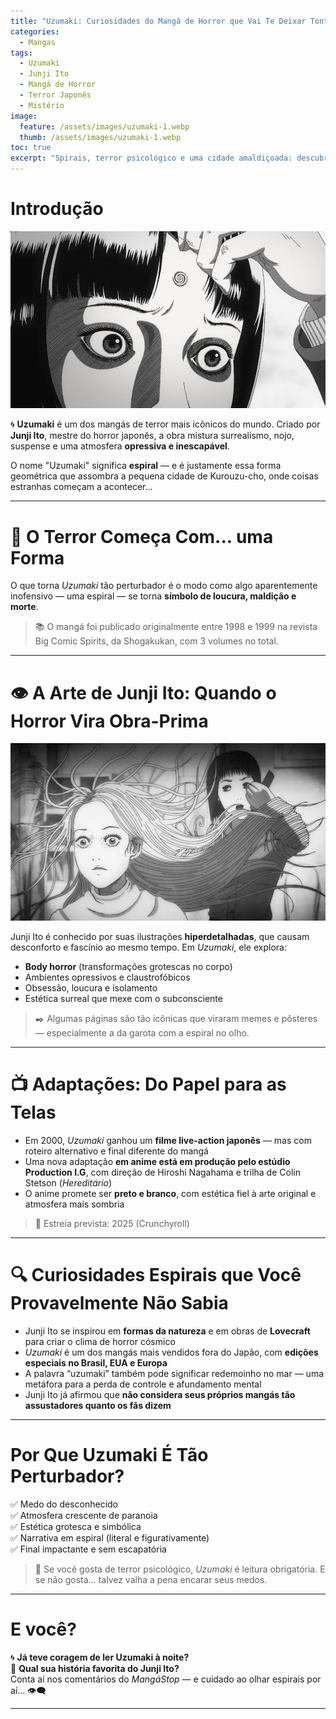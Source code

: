 ```yaml
---
title: "Uzumaki: Curiosidades do Mangá de Horror que Vai Te Deixar Tonto"
categories:
  - Mangas
tags:
  - Uzumaki
  - Junji Ito
  - Mangá de Horror
  - Terror Japonês
  - Mistério
image:
  feature: /assets/images/uzumaki-1.webp
  thumb: /assets/images/uzumaki-1.webp
toc: true
excerpt: "Spirais, terror psicológico e uma cidade amaldiçoada: descubra as curiosidades por trás de 'Uzumaki', o mangá mais hipnotizante (e perturbador) de Junji Ito."
---
```


# Introdução

![Arte de Uzumaki com espiral distorcida.](/assets/images/uzumaki-1.webp)

🌀 **Uzumaki** é um dos mangás de terror mais icônicos do mundo. Criado por **Junji Ito**, mestre do horror japonês, a obra mistura surrealismo, nojo, suspense e uma atmosfera **opressiva e inescapável**.

O nome "Uzumaki" significa **espiral** — e é justamente essa forma geométrica que assombra a pequena cidade de Kurouzu-cho, onde coisas estranhas começam a acontecer...

---

# 🧠 O Terror Começa Com... uma Forma

O que torna *Uzumaki* tão perturbador é o modo como algo aparentemente inofensivo — uma espiral — se torna **símbolo de loucura, maldição e morte**.

> 📚 O mangá foi publicado originalmente entre 1998 e 1999 na revista Big Comic Spirits, da Shogakukan, com 3 volumes no total.

---

# 👁️ A Arte de Junji Ito: Quando o Horror Vira Obra-Prima

![Página clássica com transformação corporal.](/assets/images/uzumaki-2.webp)

Junji Ito é conhecido por suas ilustrações **hiperdetalhadas**, que causam desconforto e fascínio ao mesmo tempo. Em *Uzumaki*, ele explora:

- **Body horror** (transformações grotescas no corpo)  
- Ambientes opressivos e claustrofóbicos  
- Obsessão, loucura e isolamento  
- Estética surreal que mexe com o subconsciente  

> ✒️ Algumas páginas são tão icônicas que viraram memes e pôsteres — especialmente a da garota com a espiral no olho.

---

# 📺 Adaptações: Do Papel para as Telas

- Em 2000, *Uzumaki* ganhou um **filme live-action japonês** — mas com roteiro alternativo e final diferente do mangá  
- Uma nova adaptação **em anime está em produção pelo estúdio Production I.G**, com direção de Hiroshi Nagahama e trilha de Colin Stetson (*Hereditário*)  
- O anime promete ser **preto e branco**, com estética fiel à arte original e atmosfera mais sombria  

> 📅 Estreia prevista: 2025 (Crunchyroll)

---

# 🔍 Curiosidades Espirais que Você Provavelmente Não Sabia

- Junji Ito se inspirou em **formas da natureza** e em obras de **Lovecraft** para criar o clima de horror cósmico  
- *Uzumaki* é um dos mangás mais vendidos fora do Japão, com **edições especiais no Brasil, EUA e Europa**  
- A palavra “uzumaki” também pode significar redemoinho no mar — uma metáfora para a perda de controle e afundamento mental  
- Junji Ito já afirmou que **não considera seus próprios mangás tão assustadores quanto os fãs dizem**

---

# Por Que Uzumaki É Tão Perturbador?

✅ Medo do desconhecido  
✅ Atmosfera crescente de paranoia  
✅ Estética grotesca e simbólica  
✅ Narrativa em espiral (literal e figurativamente)  
✅ Final impactante e sem escapatória  

> 🎯 Se você gosta de terror psicológico, *Uzumaki* é leitura obrigatória. E se não gosta… talvez valha a pena encarar seus medos.

---

# E você?

🌀 **Já teve coragem de ler Uzumaki à noite?**  
📖 **Qual sua história favorita do Junji Ito?**  
Conta aí nos comentários do *MangáStop* — e cuidado ao olhar espirais por aí… 👁️‍🗨️

---
